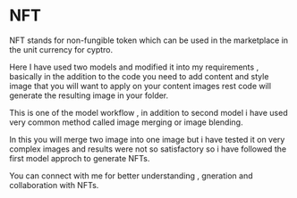 # NFT

NFT stands for non-fungible token which can be used in the marketplace in the unit currency for cyptro.

Here I have used two models and modified it into my requirements , basically in the addition to the code you need to add content and style image that you will want to apply on your content images rest code will generate the resulting image in your folder.

This is one of the model workflow , in addition to second model i have used very common method called image merging or image blending.

In this you will merge two image into one image but i have tested it on very complex images and results were not so satisfactory so i have followed the first model approch to generate NFTs.

You can connect with me for better understanding , gneration and collaboration with NFTs.
